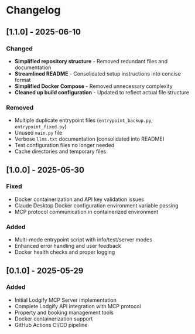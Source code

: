 # Changelog

## [1.1.0] - 2025-06-10

### Changed
- **Simplified repository structure** - Removed redundant files and documentation
- **Streamlined README** - Consolidated setup instructions into concise format
- **Simplified Docker Compose** - Removed unnecessary complexity
- **Cleaned up build configuration** - Updated to reflect actual file structure

### Removed
- Multiple duplicate entrypoint files (`entrypoint_backup.py`, `entrypoint_fixed.py`)
- Unused `main.py` file
- Verbose `llms.txt` documentation (consolidated into README)
- Test configuration files no longer needed
- Cache directories and temporary files

## [1.0.0] - 2025-05-30

### Fixed
- Docker containerization and API key validation issues
- Claude Desktop Docker configuration environment variable passing
- MCP protocol communication in containerized environment

### Added
- Multi-mode entrypoint script with info/test/server modes
- Enhanced error handling and user feedback
- Docker health checks and proper logging

## [0.1.0] - 2025-05-29

### Added
- Initial Lodgify MCP Server implementation
- Complete Lodgify API integration with MCP protocol
- Property and booking management tools
- Docker containerization support
- GitHub Actions CI/CD pipeline
